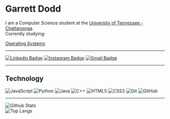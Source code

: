 # Garrett Dodd  

I am a Computer Science student at the [University of Tennessee - Chattanooga](https://www.utc.edu).  
Currently studying:  

[Operating Systems](https://github.com/gdodd1/CPSC-2800)
  
***
[![Linkedin Badge](https://img.shields.io/badge/-garrettdodd1-blue?style=flat-square&logo=Linkedin&logoColor=white&link=https://www.linkedin.com/in/garrett-dodd/)](https://www.linkedin.com/in/garrett-dodd/)
[![Instagram Badge](https://img.shields.io/badge/-garrettdodd1-purple?style=flat-square&logo=instagram&logoColor=white&link=https://instagram.com/garrettdodd1/)](https://instagram.com/garrettdodd1)
[![Gmail Badge](https://img.shields.io/badge/-garrettdodd03@gmail.com-c14438?style=flat-square&logo=Gmail&logoColor=white&link=mailto:garrettdodd03@gmail.com)](mailto:garrettdodd03@gmail.com)
***

## Technology

![JavaScript](https://img.shields.io/badge/-JavaScript-black?style=flat-square&logo=javascript)
![Python](https://img.shields.io/badge/-Python-black?style=flat-square&logo=Python)
![Java](https://img.shields.io/badge/-java-E34A86?style=flat-square&logo=java)
![C++](https://img.shields.io/badge/-C++-00599C?style=flat-square&logo=c)
![HTML5](https://img.shields.io/badge/-HTML5-E34F26?style=flat-square&logo=html5&logoColor=white)
![CSS3](https://img.shields.io/badge/-CSS3-1572B6?style=flat-square&logo=css3)
![Git](https://img.shields.io/badge/-Git-black?style=flat-square&logo=git)
![GitHub](https://img.shields.io/badge/-GitHub-181717?style=flat-square&logo=github)  
***
![Github Stats](https://github-readme-stats.vercel.app/api?username=gdodd1&count_private=true&show_icons=true&include_all_commits=true)  
![Top Langs](https://github-readme-stats.vercel.app/api/top-langs/?username=gdodd1&hide=TeX&layout=compact)
